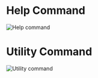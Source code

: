 # Help Command
![Help command](https://i.imgur.com/5kw61zP.png)

# Utility Command
![Utility command](https://i.imgur.com/AwDC6hi.png)
